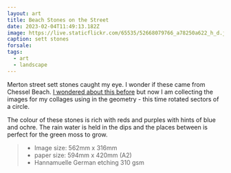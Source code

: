 ```yaml
---
layout: art
title: Beach Stones on the Street
date: 2023-02-04T11:49:13.182Z
image: https://live.staticflickr.com/65535/52668079766_a78250a622_h_d.jpg
caption: sett stones
forsale:
tags:
  - art
  - landscape
---
```

Merton street sett stones caught my eye. I wonder if these came from Chessel Beach. [I wondered about this before](https://www.chrisjennings.net/blog/2020/01/25/cobbles-and-shingle/) but now I am collecting the images for my collages using in the geometry - this time rotated sectors of a circle.

The colour of these stones is rich with reds and purples with hints of blue and ochre. The rain water is held in the dips and the places between is perfect for the green moss to grow.

> - Image size: 562mm x 316mm
> - paper size: 594mm x 420mm (A2)
> - Hannamuelle German etching 310 gsm